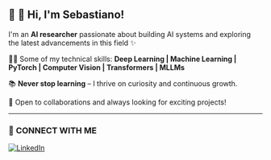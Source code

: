 
## 🚀 👋 Hi, I'm Sebastiano!

I'm an **AI researcher** passionate about building AI systems and exploring the latest advancements in this field ✨

👨‍💻 Some of my technical skills:
**Deep Learning | Machine Learning | PyTorch | Computer Vision | Transformers | MLLMs** 

📚 **Never stop learning** – I thrive on curiosity and continuous growth.  

🌟 Open to collaborations and always looking for exciting projects!

---

### 📢 **CONNECT WITH ME**  
[![LinkedIn](https://img.shields.io/badge/-LinkedIn-blue?logo=linkedin&logoColor=white&style=flat-square)](https://www.linkedin.com/in/sebastiano-aloscari)
